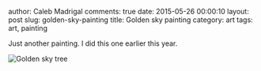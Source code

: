 author: Caleb Madrigal
comments: true
date: 2015-05-26 00:00:10
layout: post
slug: golden-sky-painting
title: Golden sky painting
category: art
tags: art, painting

Just another painting. I did this one earlier this year.

![Golden sky tree](/images/golden_sky_tree.jpg)


